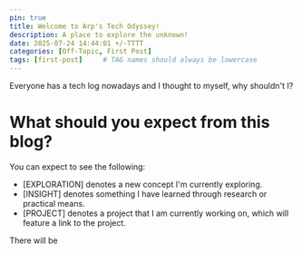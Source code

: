 ```yaml
---
pin: true
title: Welcome to Arp's Tech Odyssey!
description: A place to explore the unknown!
date: 2025-07-24 14:44:01 +/-TTTT
categories: [Off-Topic, First Post]
tags: [first-post]     # TAG names should always be lowercase
---
```


Everyone has a tech log nowadays and I thought to myself, why shouldn't I?

# What should you expect from this blog?

You can expect to see the following:


* [EXPLORATION] denotes a new concept I'm currently exploring.
* [INSIGHT] denotes something I have learned through research or practical means.
* [PROJECT] denotes a project that I am currently working on, which will feature a link to the project.

There will be
